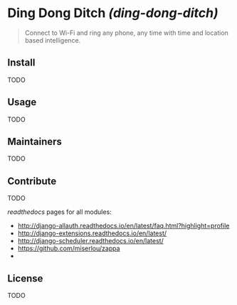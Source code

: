 # Ding Dong Ditch _(ding-dong-ditch)_

> Connect to Wi-Fi and ring any phone, any time with time and location based intelligence.

## Install

TODO

## Usage

TODO

## Maintainers

TODO

## Contribute

TODO

_readthedocs_ pages for all modules:
- http://django-allauth.readthedocs.io/en/latest/faq.html?highlight=profile
- http://django-extensions.readthedocs.io/en/latest/
- http://django-scheduler.readthedocs.io/en/latest/
- https://github.com/miserlou/zappa
-

## License

TODO

